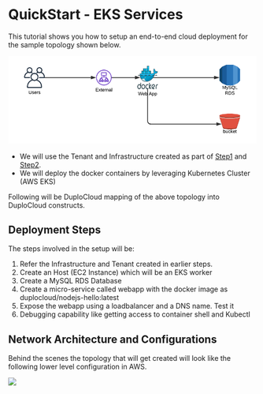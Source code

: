 # QuickStart - EKS Services



This tutorial shows you how to setup an end-to-end cloud deployment for the sample topology shown below.

![Sample High Level Topology](<../../../.gitbook/assets/image (3) (1) (3).png>)

* We will use the Tenant and Infrastructure created as part of [Step1](../step-1-infrastructure.md) and [Step2](../step-2-tenant.md).
* We will deploy the docker containers by leveraging Kubernetes Cluster (AWS EKS)

Following will be DuploCloud mapping of the above topology into DuploCloud constructs.

## Deployment Steps

The steps involved in the setup will be:

1. Refer the Infrastructure and Tenant created in earlier steps.
2. Create an Host (EC2 Instance) which will be an EKS worker
3. Create a MySQL RDS Database
4. Create a micro-service called webapp with the docker image as duplocloud/nodejs-hello:latest
5. Expose the webapp using a loadbalancer and a DNS name. Test it
6. Debugging capability like getting access to container shell and Kubectl

## Network Architecture and Configurations

Behind the scenes the topology that will get created will look like the following lower level configuration in AWS.

![](https://documents.lucid.app/documents/72886671-e5d7-48a9-90ab-c17df2554f63/pages/0\_0?a=1274\&x=59\&y=128\&w=1782\&h=1144\&store=1\&accept=image%2F\*\&auth=LCA%20fe1f1dee488c25d97f5dd501fc62605eda6d8d8d-ts%3D1647140256)
